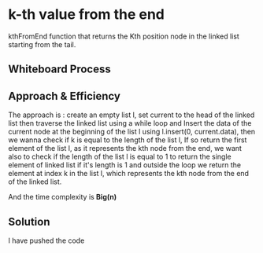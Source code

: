 # k-th value from the end

kthFromEnd function that returns the Kth position node in the linked list starting from the tail. 

## Whiteboard Process


## Approach & Efficiency
The approach is : create an empty list l, set current to the head of the linked list then traverse the linked list using a while loop and Insert the data of the current node at the beginning of the list l using l.insert(0, current.data), then we wanna check if k is equal to the length of the list l, If so return the first element of the list l, as it represents the kth node from the end, we want also to check if the length of the list l is equal to 1 to return the single element of linked list if it's length is 1
and outside the loop we return the element at index k in the list l, which represents the kth node from the end of the linked list.


And the time complexity is **Big(n)**


## Solution
I have pushed the code 